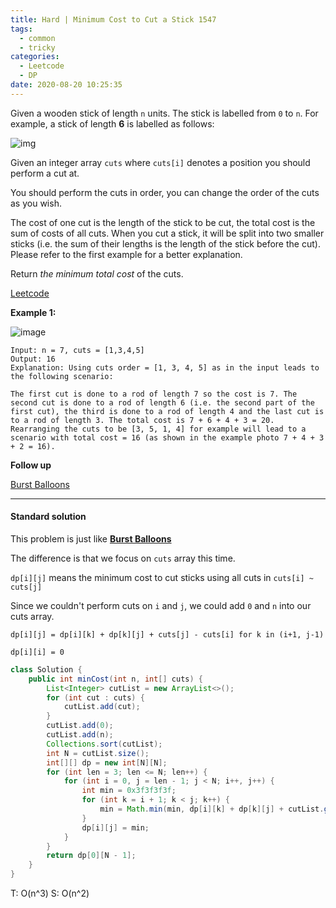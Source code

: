 ```yaml
---
title: Hard | Minimum Cost to Cut a Stick 1547
tags:
  - common
  - tricky
categories:
  - Leetcode
  - DP
date: 2020-08-20 10:25:35
---
```


Given a wooden stick of length `n` units. The stick is labelled from `0` to `n`. For example, a stick of length **6** is labelled as follows:

![img](https://assets.leetcode.com/uploads/2020/07/21/statement.jpg)

Given an integer array `cuts` where `cuts[i]` denotes a position you should perform a cut at.

You should perform the cuts in order, you can change the order of the cuts as you wish.

The cost of one cut is the length of the stick to be cut, the total cost is the sum of costs of all cuts. When you cut a stick, it will be split into two smaller sticks (i.e. the sum of their lengths is the length of the stick before the cut). Please refer to the first example for a better explanation.

Return *the minimum total cost* of the cuts.

[Leetcode](https://leetcode.com/problems/minimum-cost-to-cut-a-stick/)

<!--more-->

**Example 1:**

![image](https://assets.leetcode.com/uploads/2020/07/21/e11.jpg)

```
Input: n = 7, cuts = [1,3,4,5]
Output: 16
Explanation: Using cuts order = [1, 3, 4, 5] as in the input leads to the following scenario:

The first cut is done to a rod of length 7 so the cost is 7. The second cut is done to a rod of length 6 (i.e. the second part of the first cut), the third is done to a rod of length 4 and the last cut is to a rod of length 3. The total cost is 7 + 6 + 4 + 3 = 20.
Rearranging the cuts to be [3, 5, 1, 4] for example will lead to a scenario with total cost = 16 (as shown in the example photo 7 + 4 + 3 + 2 = 16).
```

**Follow up**

[Burst Balloons](https://leetcode.com/problems/burst-balloons/)

---

#### Standard solution  

This problem is just like **[Burst Balloons](https://leetcode.com/problems/burst-balloons/)**

The difference is that we focus on `cuts` array this time.

`dp[i][j]` means the minimum cost to cut sticks using all cuts in `cuts[i] ~ cuts[j]`

Since we couldn't perform cuts on `i` and `j`, we could add `0` and `n` into our cuts array.

`dp[i][j] = dp[i][k] + dp[k][j] + cuts[j] - cuts[i] for k in (i+1, j-1)`

`dp[i][i] = 0`

```java
class Solution {
    public int minCost(int n, int[] cuts) {
        List<Integer> cutList = new ArrayList<>();
        for (int cut : cuts) {
            cutList.add(cut);
        }
        cutList.add(0);
        cutList.add(n);
        Collections.sort(cutList);
        int N = cutList.size();
        int[][] dp = new int[N][N];
        for (int len = 3; len <= N; len++) {
            for (int i = 0, j = len - 1; j < N; i++, j++) {
                int min = 0x3f3f3f3f;
                for (int k = i + 1; k < j; k++) {
                    min = Math.min(min, dp[i][k] + dp[k][j] + cutList.get(j) - cutList.get(i));
                }
                dp[i][j] = min;
            }
        }
        return dp[0][N - 1];
    }
}
```

T: O(n^3)			S: O(n^2)